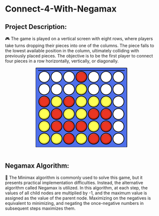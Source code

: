 # Connect-4-With-Negamax

## Project Description:
🎮 The game is played on a vertical screen with eight rows, where players take turns dropping their pieces into one of the columns. The piece falls to the lowest available position in the column, ultimately colliding with previously placed pieces. The objective is to be the first player to connect four pieces in a row horizontally, vertically, or diagonally.

<div align="center"><img src="https://github.com/HosnawHb/Connect-4-With-Negamax/blob/main/4inline.png?raw=true"width="60%"/></div> </br >

## Negamax Algorithm:
🧠 The Minimax algorithm is commonly used to solve this game, but it presents practical implementation difficulties. Instead, the alternative algorithm called Negamax is utilized. In this algorithm, at each step, the values of all child nodes are multiplied by -1, and the maximum value is assigned as the value of the parent node. Maximizing on the negatives is equivalent to minimizing, and negating the once-negative numbers in subsequent steps maximizes them.
